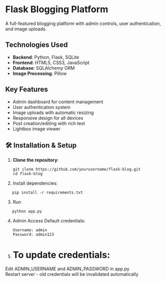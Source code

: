 # Flask Blogging Platform

A full-featured blogging platform with admin controls, user authentication, and image uploads.

##  Technologies Used
- **Backend**: Python, Flask, SQLite
- **Frontend**: HTML5, CSS3, JavaScript
- **Database**: SQLAlchemy ORM
- **Image Processing**: Pillow

##  Key Features
- Admin dashboard for content management
- User authentication system
- Image uploads with automatic resizing
- Responsive design for all devices
- Post creation/editing with rich text
- Lightbox image viewer

## 🛠️ Installation & Setup

1. **Clone the repository**:
   ```
   git clone https://github.com/yourusername/flask-blog.git
   cd flask-blog
   ```
2. Install dependencies:
```
   pip install -r requirements.txt 
```
3. Run
```
   python app.py
```
4. Admin Access
   Default credentials:
   ```
   Username: admin
   Password: admin123
   ```
5. # To update credentials:
Edit ADMIN_USERNAME and ADMIN_PASSWORD in app.py <br>
Restart server - old credentials will be invalidated automatically<br>
